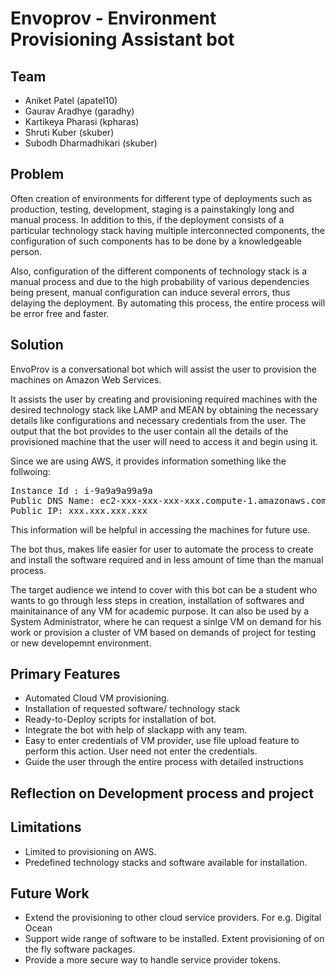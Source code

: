# Envoprov - Environment Provisioning Assistant bot

## Team

* Aniket Patel (apatel10)
* Gaurav Aradhye (garadhy)
* Kartikeya Pharasi (kpharas)
* Shruti Kuber (skuber)
* Subodh Dharmadhikari (skuber)


## Problem

Often creation of environments for different type of deployments such as production, testing, development, staging is a painstakingly long and manual process. In addition to this, if the deployment consists of a particular technology stack having multiple interconnected components, the configuration of such components has to be done by a knowledgeable person.

Also, configuration of the different components of technology stack is a manual process and due to the high probability of various dependencies being present, manual configuration can induce several errors, thus delaying the deployment. By automating this process, the entire process will be error free and faster.

## Solution

EnvoProv is a conversational bot which will assist the user to provision the machines on Amazon Web Services.

It assists the user by creating and provisioning required machines with the desired technology stack like LAMP and MEAN by obtaining the necessary details like configurations and necessary credentials from the user. The output that the bot provides to the user contain all the details of the provisioned machine that the user will need to access it and begin using it.

Since we are using AWS, it provides information something like the follwoing:

<pre>
Instance Id : i-9a9a9a99a9a
Public DNS Name: ec2-xxx-xxx-xxx-xxx.compute-1.amazonaws.com
Public IP: xxx.xxx.xxx.xxx
</pre>

This information will be helpful in accessing the machines for future use.

The bot thus, makes life easier for user to automate the process to create and install the software required and in less amount of time than the manual process. 

The target audience we intend to cover with this bot can be a student who wants to go through less steps in creation, installation of softwares and mainitainance of any VM for academic purpose. It can also be used by a System Administrator, where he can request a sinlge VM on demand for his work or provision a cluster of VM based on demands of project for testing or new developemnt environment.

## Primary Features

* Automated Cloud VM provisioning.
* Installation of requested software/ technology stack
* Ready-to-Deploy scripts for installation of bot.
* Integrate the bot with help of slackapp with any team.
* Easy to enter credentials of VM provider, use file upload feature to perform this action. User need not enter the credentials.
* Guide the user through the entire process with detailed instructions

## Reflection on Development process and project

## Limitations

* Limited to provisioning on AWS.
* Predefined technology stacks and software available for installation.


## Future Work

* Extend the provisioning to other cloud service providers. For e.g. Digital Ocean
* Support wide range of software to be installed. Extent provisioning of on the fly software packages.
* Provide a more secure way to handle service provider tokens. 
